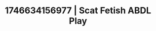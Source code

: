 ---
categories:
- AI-generated
- Intimate moaning
- Morning seduction
- Consent-based play
- Lingerie worship
- Artistic nudes
- ASMR
- Cosplay
image: /assets/images/1746634156977.jpg
layout: post
seo:
  description: Featured content with exclusive ABDL Play, Scat Fetish. HD images available.
  keywords: ABDL Play, Scat Fetish
  og_image: /assets/images/1746634156977.jpg
  schema_type: VisualArtwork
tags:
- ABDL Play
- '#1746634156977'
- Scat Fetish
title: 1746634156977 | Scat Fetish ABDL Play
---